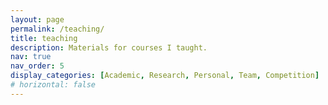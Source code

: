 ```yaml
---
layout: page
permalink: /teaching/
title: teaching
description: Materials for courses I taught.
nav: true
nav_order: 5
display_categories: [Academic, Research, Personal, Team, Competition]  # 여기서 category 분류해서 보여줄거 지정하기
# horizontal: false
---
```


<!-- For now, this page is assumed to be a static description of your courses. You can convert it to a collection similar to `_projects/` so that you can have a dedicated page for each course.

Organize your courses by years, topics, or universities, however you like! -->

